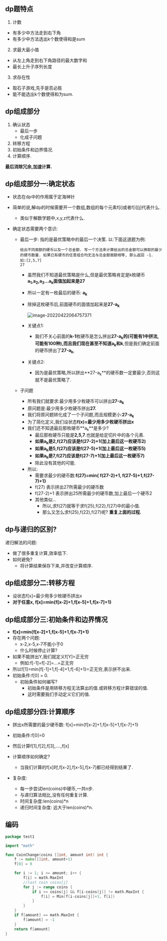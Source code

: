 ## dp题特点
1. 计数
  - 有多少中方法走到右下角
  - 有多少中方法选出k个数使得和是sum

2. 求最大最小值
  - 从左上角走到右下角路径的最大数字和
  - 最长上升子序列长度

3. 求存在性
  - 取石子游戏,先手是否必胜
  - 能不能选出k个数使得和为sum.



## dp组成部分

1. 确认状态
   - 最后一步
   - 化成子问题
2. 转移方程
3. 初始条件和边界情况.
4. 计算顺序.

**最后消除冗余,加速计算.**

## dp组成部分一:确定状态
- 状态在dp中的作用属于定海神针

- 简单的说,解dp的时候需要开一个数组,数组的每个元素f[i]或者f\[i][j]代表什么.
  - 类似于解数学题中,x,y,z代表什么.

- 确定状态需要两个意识:
  - 最后一步: 指的是最优策略中的最后一个决策.
    以:下面这道题为例:

    ```
    给出不同面额的硬币以及一个总金额. 写一个方法来计算给出的总金额可以换取的最少的硬币数量. 如果已有硬币的任意组合均无法与总金额面额相等, 那么返回 -1.
    如:[2,5,7]
    27
    ```

    - 虽然我们不知道最优策略是什么,但是最优策略肯定是k枚硬币**a<sub>1</sub>,a<sub>2</sub>,a<sub>3</sub>...a<sub>k</sub>**面值加起来是**27**

    - 所以一定有一枚最后的硬币: **a<sub>k</sub>**

    - 除掉这枚硬币后,前面硬币的面值加起来是**27-a<sub>k</sub>**

      <img src="/Users/zhangwei/Library/Application Support/typora-user-images/image-20220422064757371.png" alt="image-20220422064757371"  />

    - 关键点1:

      - 我们不关心前面的**k-1**枚硬币是怎么拼出**27-a<sub>k</sub>**的(可能有1中拼法,可能有100种),而且我们现在甚至不知道**a<sub>k</sub>和k**,但是我们确定前面的硬币拼出了**27-a<sub>k</sub>**,

    - 关键点2:

      - 因为是最优策略,所以拼出**27-a<sub>k</sub>**的硬币数一定要最少,否则这就不是最优策略了.

        

  - 子问题

    - 所有我们就要求:最少用多少枚硬币可以拼出**27-a<sub>k</sub>**
    - 原问题是:最少用多少枚硬币拼出**27.**
    - 我们将原问题转化成了一个子问题,而且规模更小:**27-a<sub>k</sub>**
    - 为了简化定义,我们设状态**f(x)=最少用多少枚硬币拼出x**
    - 我们还不知道最后那枚硬币**a<sub>k</sub>**是多少?
      - 最后那枚硬币只能是**2,5,7**.也就是给定切片中的各个元素.
      - **如果a<sub>k</sub>是2,f(27)应该是f(27-2)+1(加上最后这一枚硬币2)**
      - **如果a<sub>k</sub>是5,f(27)应该是f(27-5)+1(加上最后这一枚硬币5)**
      - **如果a<sub>k</sub>是7,f(27)应该是f(27-7)+1(加上最后这一枚硬币7)**
      - 除此没有其他的可能.
    - 所以:
      - 需要求最少的硬币数:**f(27)=min{ f(27-2)+1, f(27-5)+1,f(27-7)+1}**
      - f(27) 表示拼出27所需最少的硬币数
      -  f(27-2)+1 表示拼出25所需最少的硬币数,加上最后一个硬币2
      - 其他类似...
        - 所以,求f(27)就等于求f(25),f(22),f(27)中的最小值.
        - 那么又怎么求f(25),f(22),f(27)呢?    **重复上面的过程.**



## dp与递归的区别?

递归解法的问题:

- 做了很多重复计算,效率低下.
- 如何避免?
  - 将计算结果保存下来,并改变计算顺序.



## dp组成部分二:转移方程

- 设状态f[x]=最少用多少枚硬币拼出x
- **对于任意x, f[x]=min{f[x-2]+1,f[x-5]+1,f[x-7]+1}**



## dp组成部分三:初始条件和边界情况

-  **f[x]=min{f[x-2]+1,f[x-5]+1,f[x-7]+1}**
- 存在两个问题:
  - x-2,x-5,x-7不能小于0
  - 什么时候停止计算?
- 如果不能拼出Y,我们就定义f[Y]=正无穷
  - 例如:f[-1]=f[-2]=...=正无穷
- 所以f[1]=min{f[-1]+1,f[-4]+1,f[-6]+1}=正无穷,表示拼不出来.
- 初始条件:f[0] = 0.
  - 初始条件如何编写?
    - 初始条件是用转移方程无法算出的值.或转移方程计算错误的值.
    - 这时需要我们手动定义它们的值.



## dp组成部分四:计算顺序

- 拼出x所需要的最少硬币数: f[x]=min{f[x-2]+1,f[x-5]+1,f[x-7]+1}
- 初始条件:f[0]=0
- 然后计算f[1],f[2],f[3],....,f[x]
- 计算顺序如何确定?
  - 当我们计算的f[x]时,f[x-2],f[x-5],f[x-7]都已经得到结果了.



- 复杂度:
  - 每一步尝试len(coins)中硬币,一共n步.
  - 与递归算法相比,没有任何重复计算.
  - 时间复杂度:len(coins)*n
  - 递归时间复杂度: 远大于len(coins)*n.

## 编码

```go
package test1

import "math"

func CoinChange(coins []int, amount int) int {
	f := make([]int, amount+1)
	f[0] = 0

	for i := 1; i <= amount; i++ {
		f[i] = math.MaxInt
		//last coin coins[j]
		for j := range coins {
			if i >= coins[j] && f[i-coins[j]] != math.MaxInt {
				f[i] = Min(f[i-coins[j]]+1, f[i])
			}
		}
	}
	if f[amount] == math.MaxInt {
		f[amount] = -1
	}
	return f[amount]
}

```

